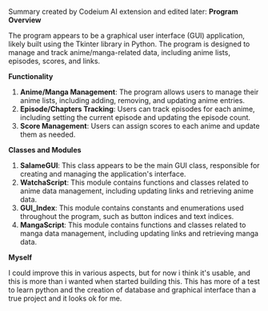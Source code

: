 Summary created by Codeium AI extension and edited later:
**Program Overview**

The program appears to be a graphical user interface (GUI) application, likely built using the Tkinter library in Python. The program is designed to manage and track anime/manga-related data, including anime lists, episodes, scores, and links.

**Functionality**

1. **Anime/Manga Management**: The program allows users to manage their anime lists, including adding, removing, and updating anime entries.
2. **Episode/Chapters Tracking**: Users can track episodes for each anime, including setting the current episode and updating the episode count.
3. **Score Management**: Users can assign scores to each anime and update them as needed.

**Classes and Modules**

1. **SalameGUI**: This class appears to be the main GUI class, responsible for creating and managing the application's interface.
2. **WatchaScript**: This module contains functions and classes related to anime data management, including updating links and retrieving anime data.
3. **GUI_Index**: This module contains constants and enumerations used throughout the program, such as button indices and text indices.
4. **MangaScript**: This module contains functions and classes related to manga data management, including updating links and retrieving manga data.

**Myself**

I could improve this in various aspects, but for now i think it's usable, and this is more than i wanted when started building this.
This has more of a test to learn python and the creation of database and graphical interface than a true project and it looks ok for me.
